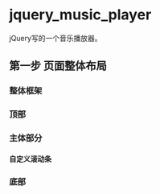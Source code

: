 # jquery_music_player

jQuery写的一个音乐播放器。

## 第一步 页面整体布局

### 整体框架

### 顶部

### 主体部分

#### 自定义滚动条

### 底部
